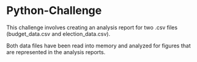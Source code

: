 # Python-Challenge

This challenge involves creating an analysis report for two .csv files (budget_data.csv and election_data.csv).

Both data files have been read into memory and analyzed for figures that are represented in the analysis reports.
